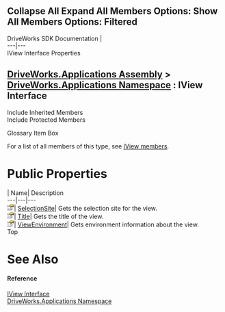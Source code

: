 Collapse All Expand All Members Options: Show All  Members Options: Filtered   
---  
DriveWorks SDK Documentation  |   
---|---  
IView Interface Properties   
  
[DriveWorks.Applications Assembly](topic13.md) > [DriveWorks.Applications Namespace](topic16.md) : IView Interface  
---  
  
Include Inherited Members    
Include Protected Members    


Glossary Item Box

For a list of all members of this type, see [IView members](topic535.md).

# Public Properties

| Name| Description  
---|---|---  
![ Property](dotnetimages/Property.gif)| [SelectionSite](topic540.md)| Gets the selection site for the view.   
![ Property](dotnetimages/Property.gif)| [Title](topic541.md)| Gets the title of the view.   
![ Property](dotnetimages/Property.gif)| [ViewEnvironment](topic542.md)| Gets environment information about the view.   
Top

# See Also

#### Reference

[IView Interface](topic534.md)   
[DriveWorks.Applications Namespace](topic16.md)


